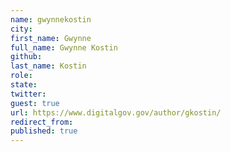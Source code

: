 ```yaml
---
name: gwynnekostin
city: 
first_name: Gwynne
full_name: Gwynne Kostin
github: 
last_name: Kostin
role: 
state: 
twitter: 
guest: true
url: https://www.digitalgov.gov/author/gkostin/
redirect_from: 
published: true
---
```


